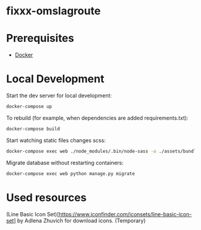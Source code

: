# fixxx-omslagroute

# Prerequisites

- [Docker](https://docs.docker.com/docker-for-mac/install/)

# Local Development

Start the dev server for local development:
```bash
docker-compose up
```

To rebuild (for example, when dependencies are added requirements.txt):
```bash
docker-compose build
```

Start watching static files changes scss:

```bash
docker-compose exec web ./node_modules/.bin/node-sass -o ./assets/bundles/ static_src/sass --watch
```

Migrate database without restarting containers:

```bash
docker-compose exec web python manage.py migrate
```

# Used resources

(Line Basic Icon Set)[https://www.iconfinder.com/iconsets/line-basic-icon-set] by Adlena Zhuvich for download icons. (Temporary)
